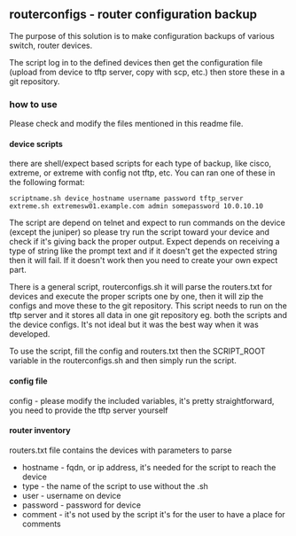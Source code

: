 ## routerconfigs - router configuration backup

The purpose of this solution is to make configuration backups of various switch, router devices.

The script log in to the defined devices then get the configuration file (upload from device to tftp server, copy with scp, etc.) then store these in a git repository.

### how to use
Please check and modify the files mentioned in this readme file.

#### device scripts
there are shell/expect based scripts for each type of backup, like cisco, extreme, or extreme with config not tftp, etc. You can ran one of these in the following format:

    scriptname.sh device_hostname username password tftp_server
    extreme.sh extremesw01.example.com admin somepassword 10.0.10.10

The script are depend on telnet and expect to run commands on the device (except the juniper) so please try run the script toward your device and check if it's giving back the proper output. Expect depends on receiving a type of string like the prompt text and if it doesn't get the expected string then it will fail. If it doesn't work then you need to create your own expect part.

There is a general script, routerconfigs.sh it will parse the routers.txt for devices and execute the proper scripts one by one, then it will zip the configs and move these to the git repository.
This script needs to run on the tftp server and it stores all data in one git repository eg. both the scripts and the device configs. It's not ideal but it was the best way when it was developed.

To use the script, fill the config and routers.txt then the SCRIPT_ROOT variable in the routerconfigs.sh and then simply run the script.

#### config file
config - please modify the included variables, it's pretty straightforward, you need to provide the tftp server yourself

#### router inventory
routers.txt file contains the devices with parameters to parse

* hostname - fqdn, or ip address, it's needed for the script to reach the device
* type - the name of the script to use without the .sh
* user - username on device
* password - password for device
* comment - it's not used by the script it's for the user to have a place for comments
